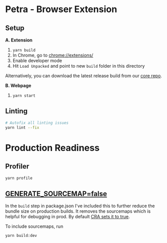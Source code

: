 # Petra - Browser Extension

## Setup

**A. Extension**
1. `yarn build`
2. In Chrome, go to [chrome://extensions/](chrome://extensions/)
3. Enable developer mode
4. Hit `Load Unpacked` and point to new `build` folder in this directory

Alternatively, you can download the latest release build from our [core repo](https://github.com/aptos-labs/aptos-core/releases).

**B. Webpage**
1. `yarn start`

## Linting
```bash
# Autofix all linting issues
yarn lint --fix
```

# Production Readiness
## Profiler
```bash
yarn profile
```

## [GENERATE_SOURCEMAP=false](https://dev.to/jburroughs/don-t-use-create-react-app-until-you-know-this-1a2d)
In the `build` step in package.json I've included this to further reduce the bundle size on production builds. It removes the sourcemaps which is helpful for 
debugging in prod. By default [CRA sets it to true](https://dev.to/jburroughs/don-t-use-create-react-app-until-you-know-this-1a2d).

To include sourcemaps, run

```bash
yarn build:dev
```